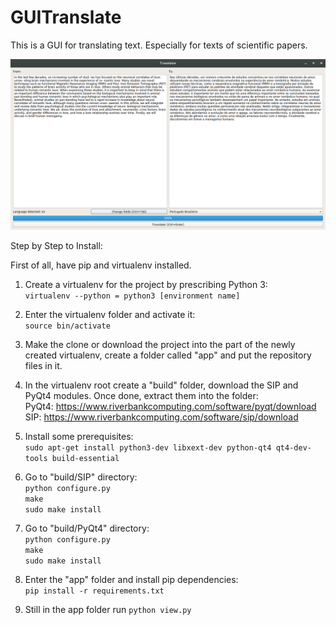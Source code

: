 # GUITranslate

This is a GUI for translating text. Especially for texts of scientific papers.

![img](img/1.jpg)

Step by Step to Install:

First of all, have pip and virtualenv installed.

1. Create a virtualenv for the project by prescribing Python 3:<br>
```virtualenv --python = python3 [environment name]```

2. Enter the virtualenv folder and activate it:<br>
```source bin/activate```

3. Make the clone or download the project into the part of the newly created virtualenv, 
create a folder called "app" and put the repository files in it.

4. In the virtualenv root create a "build" folder, download the SIP and PyQt4 modules. Once done, extract them into the folder:<br>
PyQt4: https://www.riverbankcomputing.com/software/pyqt/download<br>
SIP: https://www.riverbankcomputing.com/software/sip/download<br>

5. Install some prerequisites:<br>
```sudo apt-get install python3-dev libxext-dev python-qt4 qt4-dev-tools build-essential```

6. Go to "build/SIP" directory:<br>
```python configure.py``` <br>
```make``` <br>
```sudo make install```

6. Go to "build/PyQt4" directory:<br>
```python configure.py``` <br>
```make``` <br>
```sudo make install```

8. Enter the "app" folder and install pip dependencies:<br>
```pip install -r requirements.txt```

9. Still in the app folder run ```python view.py```
